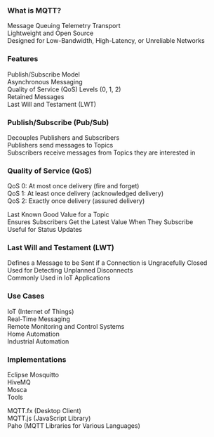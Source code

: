 ### What is MQTT?
Message Queuing Telemetry Transport <br>
Lightweight and Open Source <br>
Designed for Low-Bandwidth, High-Latency, or Unreliable Networks<br>

### Features
Publish/Subscribe Model<br>
Asynchronous Messaging<br>
Quality of Service (QoS) Levels (0, 1, 2)<br>
Retained Messages<br>
Last Will and Testament (LWT)<br>

### Publish/Subscribe (Pub/Sub)
Decouples Publishers and Subscribers<br>
Publishers send messages to Topics<br>
Subscribers receive messages from Topics they are interested in<br>

### Quality of Service (QoS)
QoS 0: At most once delivery (fire and forget)<br>
QoS 1: At least once delivery (acknowledged delivery)<br>
QoS 2: Exactly once delivery (assured delivery)<br>

Last Known Good Value for a Topic<br>
Ensures Subscribers Get the Latest Value When They Subscribe<br>
Useful for Status Updates<br>

### Last Will and Testament (LWT)
Defines a Message to be Sent if a Connection is Ungracefully Closed<br>
Used for Detecting Unplanned Disconnects<br>
Commonly Used in IoT Applications<br>

### Use Cases
IoT (Internet of Things)<br>
Real-Time Messaging<br>
Remote Monitoring and Control Systems<br>
Home Automation<br>
Industrial Automation<br>

### Implementations
Eclipse Mosquitto<br>
HiveMQ<br>
Mosca<br>
Tools<br>

MQTT.fx (Desktop Client)<br>
MQTT.js (JavaScript Library)<br>
Paho (MQTT Libraries for Various Languages)<br>

